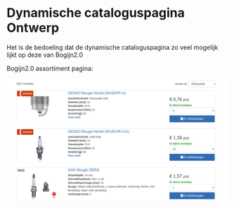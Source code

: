 # Dynamische cataloguspagina Ontwerp

Het is de bedoeling dat de dynamische cataloguspagina zo veel mogelijk lijkt op deze van Bogijn2.0

Bogijn2.0 assortiment pagina:

![](media/dynamische-cataloguspagina.png)